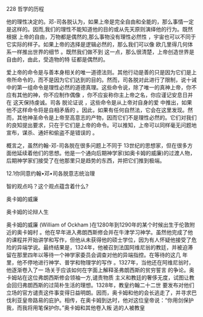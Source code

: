 228 哲学的历程

他的理性决定的。邓-司各脱认为，如果上帝是完全自由和全能的，那么事情一定是这样的。因而,我们的理性不能知道他的目的或从先天原则演绎他的行为。既然根据 上帝的自由，万物都是偶然的,那么事物没有理性必然性 ，宇宙也可以不同于 它实际的样子。如果上帝的选择是逻辑必然的，那么我们可以像 欧几里得几何体系一样推出世界的细节 。既然我们做不到 这一点，那么很清楚，上帝创造世界是自由的，由此，受造物的特 征都是偶然的。

爱上帝的命令是与善本身相关的唯一道德法则。其他行动是善的只是因为它们是上帝所命令的，而不是因为它们达到的目的。然而，司各脱对此进行了限制，说十诫中的第一组命令是理性必然的道德真理。这些命令说，除了唯一的真神上帝，你不应有其他的神，你不应制作偶像 ，你不应妄称你主上帝之名，你应谨记安息日并在 这天保持虔诚。司各 脱论证说 ，这些命令是从上帝对自身的爱 中推出，如果他不这样命令将是自相矛盾的 。因此，如果有任何自然法，它会在这里发现。然而，其他神圣命令是上帝至高意志的产物，因而它们不是理性必然的。它们对我们的良知提出要求，只在于它们是上帝的命令。可以推知，上帝可以同样毫无问题地宣布，谋杀、通奸和偷盗不是错误的 。

概言之，虽然约翰-邓-司各脱在很多问题上不同于 13世纪的思想家，但在很多方 面他延续着他们的思想。他是一个通向后期神学家(如奥卡姆的威廉)的过渡人物，后期神学家们接受了在他那里只是趋势的东西，并把它们推到极端。

12.1你同意约翰•邓•司各脱意志统治理

智的观点吗？这个观点蕴含着什么?

奥卡姆的威廉

奥卡姆的论辩人生

奥卡姆的威廉 (William  of Ockham )在1280年到1290年的某个时候出生于伦敦附近的奥卡姆村 。他在早年进入弗朗西斯修会并在牛津学习神学。虽然他完成了他的课程并开始讲学和写作，但他从未获得他的硕士学位，因为有人怀疑他接受了危险的异端学说。最终结果是，1324年，他被召到法国阿维尼翁的教廷，并被迫滞留在那里四年以等待一个神学家委员会调查对他的异端指控。在等待的这几 年里，他不停地进行神学、普学和物理学的写作 。1327年，当他还在阿维尼翁时，他逐渐卷入了一 场关于应该如何在字面上解释圣弗朗西斯的贫穷誓言 的争论。奥卡姆站在这位弗朗西斯修会领袖一方,谴责物质 主义和教廷的奢侈无度，试图让教会回归弗朗西斯的过简朴生活的理想。1328年，教皇约翰二十二世 要发布对他们立场的官方谴责这件事变得日益明朗。因而，奥卡姆和他的会长逃走了，并寻求巴伐利亚皇帝路易的庇护。相传，在奥卡姆到达时，他对这位皇帝说：“你用剑保护我，而我将用笔保护你。”奥卡姆和其他卷入叛 逃的人被教皇